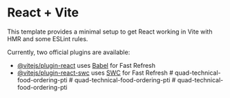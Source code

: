 # React + Vite

This template provides a minimal setup to get React working in Vite with HMR and some ESLint rules.

Currently, two official plugins are available:

- [@vitejs/plugin-react](https://github.com/vitejs/vite-plugin-react/blob/main/packages/plugin-react/README.md) uses [Babel](https://babeljs.io/) for Fast Refresh
- [@vitejs/plugin-react-swc](https://github.com/vitejs/vite-plugin-react-swc) uses [SWC](https://swc.rs/) for Fast Refresh
#   q u a d - t e c h n i c a l - f o o d - o r d e r i n g - p t i  
 #   q u a d - t e c h n i c a l - f o o d - o r d e r i n g - p t i  
 #   q u a d - t e c h n i c a l - f o o d - o r d e r i n g - p t i  
 